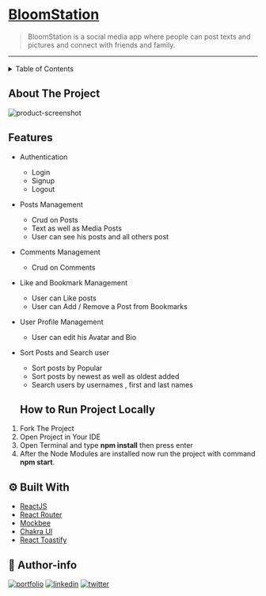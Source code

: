 # [BloomStation](https://bloom-station-jxqwqt29g-shristabaruah.vercel.app/)

> BloomStation  is a social media app where people can post texts and pictures and connect with friends and family.
---

<!-- TABLE OF CONTENTS -->

<details style="margin: 1rem 0">
  <summary>Table of Contents</summary>
  <ol>
    <li>
      <a href="#about-the-project">About The Project</a>
    </li>
    <li>
      <a href="#features">Features</a>
    </li>
      <li><a href="#Built-With">Built With</a></li>
    <li><a href="#How-to-Run-Project-Locally">How To Run Project Locally</a></li>
    <li><a href="#Author-info">Author info</a></li>
  </ol>
</details>

##  **About The Project**

![product-screenshot](./src/Assets/bloomstation.gif)



<!-- Features -->
## **Features**

- Authentication
  - Login
  - Signup
  - Logout

- Posts Management

  - Crud on Posts
  - Text as well as Media Posts
  - User can see his posts and all others post 

- Comments Management

  - Crud on Comments

- Like and Bookmark Management

   - User can Like posts
   - User can Add / Remove a Post from Bookmarks


- User Profile Management

    - User can edit his Avatar and  Bio 

- Sort Posts and Search user
  - Sort posts by Popular
  - Sort posts by newest as well as oldest added     
  - Search users by usernames , first and last names  

  
  ## **How to Run Project Locally**

1. Fork The Project
2. Open Project in Your IDE
3. Open Terminal and type **npm install** then press enter
4. After the Node Modules are installed now run the project with command **npm start**.

## **⚙ Built With**

- [ReactJS](https://reactjs.org/)
- [React Router](https://reactrouter.com/)
- [Mockbee](https://www.mockbe.netlify.app/)
- [Chakra UI](https://chakra-ui.com/)
- [React Toastify](https://www.npmjs.com/package/react-toastify)

## 🔗 Author-info
[![portfolio](https://img.shields.io/badge/my_portfolio-000?style=for-the-badge&logo=ko-fi&logoColor=white)](https://shrista-site.netlify.app/)
[![linkedin](https://img.shields.io/badge/linkedin-0A66C2?style=for-the-badge&logo=linkedin&logoColor=white)](https://www.linkedin.com/in/shrista-baruah/)
[![twitter](https://img.shields.io/badge/twitter-1DA1F2?style=for-the-badge&logo=twitter&logoColor=white)](https://twitter.com/ShristaBaruah)
